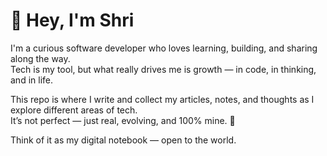 # 👋 Hey, I'm Shri

I'm a curious software developer who loves learning, building, and sharing along the way.  
Tech is my tool, but what really drives me is growth — in code, in thinking, and in life.

This repo is where I write and collect my articles, notes, and thoughts as I explore different areas of tech.  
It’s not perfect — just real, evolving, and 100% mine. 🌱

Think of it as my digital notebook — open to the world.
